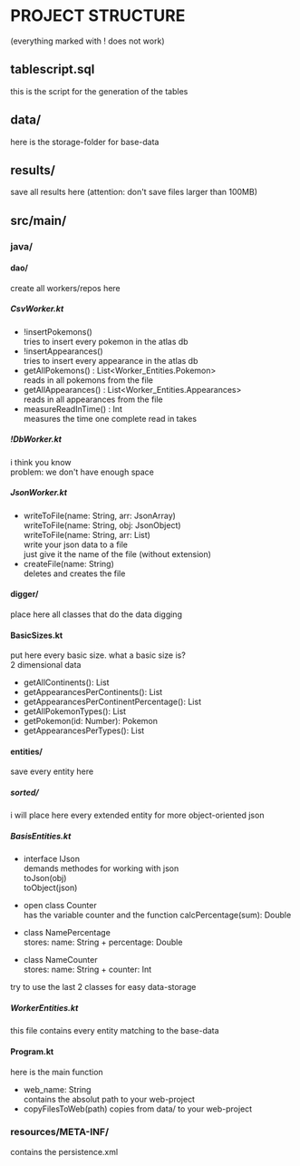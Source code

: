 # PROJECT STRUCTURE
(everything marked with ! does not work)
## tablescript.sql
this is the script for the generation of the tables
## data/
here is the storage-folder for base-data

## results/
save all results here (attention: don't save files larger than 100MB)

## src/main/
### java/
#### dao/
create all workers/repos here
##### CsvWorker.kt
 - !insertPokemons()  
tries to insert every pokemon in the atlas db  
 - !insertAppearances()  
tries to insert every appearance in the atlas db  
 - getAllPokemons() : List<Worker_Entities.Pokemon>  
reads in all pokemons from the file  
 - getAllAppearances() : List<Worker_Entities.Appearances>  
reads in all appearances from the file  
 - measureReadInTime() : Int  
measures the time one complete read in takes  
##### !DbWorker.kt
i think you know  
problem: we don't have enough space
##### JsonWorker.kt
 - writeToFile(name: String, arr: JsonArray)  
writeToFile(name: String, obj: JsonObject)  
writeToFile(name: String, arr: List<JsonObject>)  
write your json data to a file  
just give it the name of the file (without extension)  
 - createFile(name: String)  
deletes and creates the file  
#### digger/
place here all classes that do the data digging
#### BasicSizes.kt
put here every basic size. what a basic size is?  
2 dimensional data

 - getAllContinents(): List<String>  
 - getAppearancesPerContinents(): List<NameCounter>  
 - getAppearancesPerContinentPercentage(): List<NamePercentage>  
 - getAllPokemonTypes(): List<String>  
 - getPokemon(id: Number): Pokemon  
 - getAppearancesPerTypes(): List<NameCounter>
#### entities/
save every entity here
##### sorted/
i will place here every extended entity for more object-oriented json
##### BasisEntities.kt
 - interface IJson  
 demands methodes for working with json  
toJson(obj)  
toObject(json)  

 - open class Counter  
 has the variable counter and the function calcPercentage(sum): Double
 - class NamePercentage  
 stores: name: String + percentage: Double
 - class NameCounter  
 stores: name: String + counter: Int
 
try to use the last 2 classes for easy data-storage
##### WorkerEntities.kt
this file contains every entity matching to the base-data
#### Program.kt
here is the main function
 - web_name: String  
 contains the absolut path to your web-project 
 - copyFilesToWeb(path) copies from data/ to your web-project
### resources/META-INF/
contains the persistence.xml

